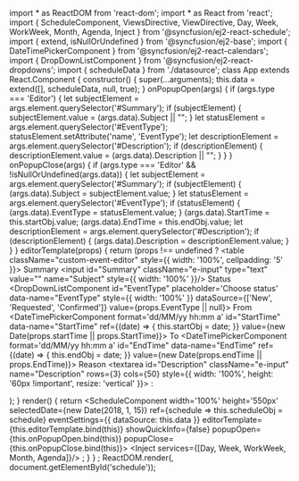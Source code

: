 import * as ReactDOM from 'react-dom';
import * as React from 'react';
import { ScheduleComponent, ViewsDirective, ViewDirective, Day, Week, WorkWeek, Month, Agenda, Inject } from '@syncfusion/ej2-react-schedule';
import { extend, isNullOrUndefined } from '@syncfusion/ej2-base';
import { DateTimePickerComponent } from '@syncfusion/ej2-react-calendars';
import { DropDownListComponent } from '@syncfusion/ej2-react-dropdowns';
import { scheduleData } from './datasource';
class App extends React.Component {
    constructor() {
        super(...arguments);
        this.data = extend([], scheduleData, null, true);
    }
    onPopupOpen(args) {
        if (args.type === 'Editor') {
            let subjectElement = args.element.querySelector('#Summary');
            if (subjectElement) {
                subjectElement.value = (args.data).Subject || "";
            }
            let statusElement = args.element.querySelector('#EventType');
            statusElement.setAttribute('name', 'EventType');
            let descriptionElement = args.element.querySelector('#Description');
            if (descriptionElement) {
                descriptionElement.value = (args.data).Description || "";
            }
        }
    }
    onPopupClose(args) {
        if (args.type === 'Editor' && !isNullOrUndefined(args.data)) {
            let subjectElement = args.element.querySelector('#Summary');
            if (subjectElement) {
                (args.data).Subject = subjectElement.value;
            }
            let statusElement = args.element.querySelector('#EventType');
            if (statusElement) {
                (args.data).EventType = statusElement.value;
            }
            (args.data).StartTime = this.startObj.value;
            (args.data).EndTime = this.endObj.value;
            let descriptionElement = args.element.querySelector('#Description');
            if (descriptionElement) {
                (args.data).Description = descriptionElement.value;
            }
        }
    }
    editorTemplate(props) {
        return (props !== undefined ? <table className="custom-event-editor" style={{ width: '100%', cellpadding: '5' }}><tbody>
      <tr><td className="e-textlabel">Summary</td><td colSpan={4}>
        <input id="Summary" className="e-input" type="text" value="" name="Subject" style={{ width: '100%' }}/>
      </td></tr>
      <tr><td className="e-textlabel">Status</td><td colSpan={4}>
        <DropDownListComponent id="EventType" placeholder='Choose status' data-name="EventType" style={{ width: '100%' }} dataSource={['New', 'Requested', 'Confirmed']} value={props.EventType || null}></DropDownListComponent>
      </td></tr>
      <tr><td className="e-textlabel">From</td><td colSpan={4}>
        <DateTimePickerComponent format='dd/MM/yy hh:mm a' id="StartTime" data-name="StartTime" ref={(date) => { this.startObj = date; }} value={new Date(props.startTime || props.StartTime)}></DateTimePickerComponent>
      </td></tr>
      <tr><td className="e-textlabel">To</td><td colSpan={4}>
        <DateTimePickerComponent format='dd/MM/yy hh:mm a' id="EndTime" data-name="EndTime" ref={(date) => { this.endObj = date; }} value={new Date(props.endTime || props.EndTime)}></DateTimePickerComponent>
      </td></tr>
      <tr><td className="e-textlabel">Reason</td><td colSpan={4}>
        <textarea id="Description" className="e-input" name="Description" rows={3} cols={50} style={{ width: '100%', height: '60px !important', resize: 'vertical' }}></textarea>
      </td></tr></tbody></table> : <div></div>);
    }
    render() {
        return <ScheduleComponent width='100%' height='550px' selectedDate={new Date(2018, 1, 15)} ref={schedule => this.scheduleObj = schedule} eventSettings={{ dataSource: this.data }} editorTemplate={this.editorTemplate.bind(this)} showQuickInfo={false} popupOpen={this.onPopupOpen.bind(this)} popupClose={this.onPopupClose.bind(this)}>
              <ViewsDirective>
                <ViewDirective option='Day'/>
                <ViewDirective option='Week'/>
                <ViewDirective option='WorkWeek'/>
                <ViewDirective option='Month'/>
                <ViewDirective option='Agenda'/>
              </ViewsDirective>
              <Inject services={[Day, Week, WorkWeek, Month, Agenda]}/>
            </ScheduleComponent>;
    }
}
;
ReactDOM.render(<App />, document.getElementById('schedule'));